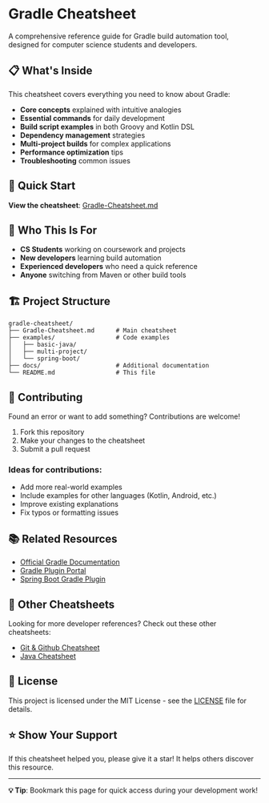 # Gradle Cheatsheet

A comprehensive reference guide for Gradle build automation tool, designed for computer science students and developers.

## 📋 What's Inside

This cheatsheet covers everything you need to know about Gradle:

- **Core concepts** explained with intuitive analogies
- **Essential commands** for daily development
- **Build script examples** in both Groovy and Kotlin DSL
- **Dependency management** strategies
- **Multi-project builds** for complex applications
- **Performance optimization** tips
- **Troubleshooting** common issues

## 🚀 Quick Start

**View the cheatsheet**: [Gradle-Cheatsheet.md](gradle-cheatsheet.md)

## 🎯 Who This Is For

- **CS Students** working on coursework and projects
- **New developers** learning build automation
- **Experienced developers** who need a quick reference
- **Anyone** switching from Maven or other build tools

## 🏗️ Project Structure

```
gradle-cheatsheet/
├── Gradle-Cheatsheet.md      # Main cheatsheet
├── examples/                 # Code examples
│   ├── basic-java/
│   ├── multi-project/
│   └── spring-boot/
├── docs/                     # Additional documentation
└── README.md                 # This file
```

## 🤝 Contributing

Found an error or want to add something? Contributions are welcome!

1. Fork this repository
2. Make your changes to the cheatsheet
3. Submit a pull request

### Ideas for contributions:
- Add more real-world examples
- Include examples for other languages (Kotlin, Android, etc.)
- Improve existing explanations
- Fix typos or formatting issues

## 📚 Related Resources

- [Official Gradle Documentation](https://docs.gradle.org/)
- [Gradle Plugin Portal](https://plugins.gradle.org/)
- [Spring Boot Gradle Plugin](https://docs.spring.io/spring-boot/docs/current/gradle-plugin/reference/htmlsingle/)

## 🔗 Other Cheatsheets

Looking for more developer references? Check out these other cheatsheets:
- [Git & Github Cheatsheet](https://github.com/brittneyleighb/git-github-cheatsheet)
- [Java Cheatsheet](https://github.com/brittneyleighb/java-cheatsheet)

## 📄 License

This project is licensed under the MIT License - see the [LICENSE](LICENSE) file for details.

## ⭐ Show Your Support

If this cheatsheet helped you, please give it a star! It helps others discover this resource.

---

**💡 Tip**: Bookmark this page for quick access during your development work!
